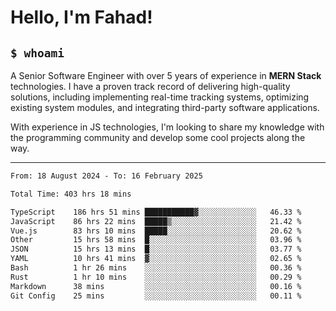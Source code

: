 <h1>Hello, I'm Fahad!</h1>

<h2><code>$ whoami</code></h2>

A Senior Software Engineer with over 5 years of experience in **MERN Stack** technologies. I have a proven track record of delivering high-quality solutions, including implementing real-time tracking systems, optimizing existing system modules, and integrating third-party software applications.

With experience in JS technologies, I'm looking to share my knowledge with the programming community and develop some cool projects along the way.

---

<!--START_SECTION:waka-->

```txt
From: 18 August 2024 - To: 16 February 2025

Total Time: 403 hrs 18 mins

TypeScript    186 hrs 51 mins ███████████▓░░░░░░░░░░░░░   46.33 %
JavaScript    86 hrs 22 mins  █████▒░░░░░░░░░░░░░░░░░░░   21.42 %
Vue.js        83 hrs 10 mins  █████░░░░░░░░░░░░░░░░░░░░   20.62 %
Other         15 hrs 58 mins  █░░░░░░░░░░░░░░░░░░░░░░░░   03.96 %
JSON          15 hrs 13 mins  █░░░░░░░░░░░░░░░░░░░░░░░░   03.77 %
YAML          10 hrs 41 mins  ▓░░░░░░░░░░░░░░░░░░░░░░░░   02.65 %
Bash          1 hr 26 mins    ░░░░░░░░░░░░░░░░░░░░░░░░░   00.36 %
Rust          1 hr 10 mins    ░░░░░░░░░░░░░░░░░░░░░░░░░   00.29 %
Markdown      38 mins         ░░░░░░░░░░░░░░░░░░░░░░░░░   00.16 %
Git Config    25 mins         ░░░░░░░░░░░░░░░░░░░░░░░░░   00.11 %
```

<!--END_SECTION:waka-->

<!--
**heyFahad/heyFahad** is a ✨ _special_ ✨ repository because its `README.md` (this file) appears on your GitHub profile.

Here are some ideas to get you started:

- 🔭 I’m currently working on ...
- 🌱 I’m currently learning ...
- 👯 I’m looking to collaborate on ...
- 🤔 I’m looking for help with ...
- 💬 Ask me about ...
- 📫 How to reach me: ...
- 😄 Pronouns: ...
- ⚡ Fun fact: ...
-->
